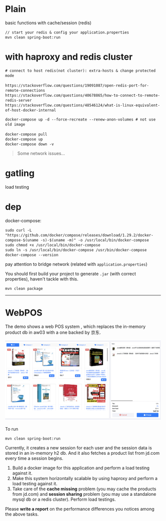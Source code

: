 # Plain

basic functions with cache/session (redis)

```
// start your redis & config your application.properties 
mvn clean spring-boot:run
```

# with haproxy and redis cluster

```
# connect to host redis(not cluster): extra-hosts & change protected mode

https://stackoverflow.com/questions/19091087/open-redis-port-for-remote-connections
https://stackoverflow.com/questions/40678865/how-to-connect-to-remote-redis-server
https://stackoverflow.com/questions/48546124/what-is-linux-equivalent-of-host-docker-internal
```

```
docker-compose up -d --force-recreate --renew-anon-volumes # not use old image

docker-compose pull
docker-compose up
docker-compose down -v
```

> Some network issues...

# gatling

load testing

# dep

docker-compose:

```
sudo curl -L "https://github.com/docker/compose/releases/download/1.29.2/docker-compose-$(uname -s)-$(uname -m)" -o /usr/local/bin/docker-compose
sudo chmod +x /usr/local/bin/docker-compose
sudo ln -s /usr/local/bin/docker-compose /usr/bin/docker-compose
docker-compose --version
```

pay attention to bridge network (related with `application.properties`)

You should first build your project to generate `.jar` (with correct properties), haven't tackle with this.

```
mvn clean package
```

***

# WebPOS

The demo shows a web POS system , which replaces the in-memory product db in aw03 with a one backed by 京东.


![](jdpos.png)

To run

```shell
mvn clean spring-boot:run
```

Currently, it creates a new session for each user and the session data is stored in an in-memory h2 db. 
And it also fetches a product list from jd.com every time a session begins.

1. Build a docker image for this application and perform a load testing against it.
2. Make this system horizontally scalable by using haproxy and perform a load testing against it.
3. Take care of the **cache missing** problem (you may cache the products from jd.com) and **session sharing** problem (you may use a standalone mysql db or a redis cluster). Perform load testings.

Please **write a report** on the performance differences you notices among the above tasks.

